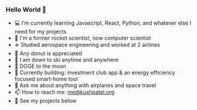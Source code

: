### Hello World 👋

- 💻 I’m currently learning Javascript, React, Python, and whatever else I need for my projects
- :rocket: I'm a former rocket scientist, now computer scientist
- :airplane: Studied aerospace engineering and worked at 2 airlines
- :doughnut: Any donut is appreciated
- :ski: I am down to ski anytime and anywhere
- :dog: DOGE to the moon
- :hammer: Currently building: investment club app & an energy efficiency focused smart-home tool
- 💬 Ask me about anything with airplanes and space travel
- 📫 How to reach me: me@kushpatel.org
- :arrow_down_small: See my projects below


<!--
**pushkatel/pushkatel** is a ✨ _special_ ✨ repository because its `README.md` (this file) appears on your GitHub profile.

Here are some ideas to get you started:

- 🔭 I’m currently working on ...
- 🌱 I’m currently learning ...
- 👯 I’m looking to collaborate on ...
- 🤔 I’m looking for help with ...
- 💬 Ask me about ...
- 📫 How to reach me: ...
- 😄 Pronouns: ...
- ⚡ Fun fact: ...
-->
